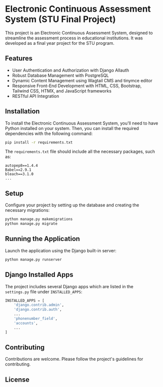 # Electronic Continuous Assessment System (STU Final Project)

This project is an Electronic Continuous Assessment System, designed to streamline the assessment process in educational institutions. It was developed as a final year project for the STU program.

## Features

- User Authentication and Authorization with Django Allauth
- Robust Database Management with PostgreSQL
- Dynamic Content Management using Wagtail CMS and tinymce editor
- Responsive Front-End Development with HTML, CSS, Bootstrap, Tailwind CSS, HTMX, and JavaScript frameworks
- RESTful API Integration

## Installation

To install the Electronic Continuous Assessment System, you'll need to have Python installed on your system. Then, you can install the required dependencies with the following command:

```bash
pip install -r requirements.txt
```

The `requirements.txt` file should include all the necessary packages, such as:

```
autopep8==1.4.4
Babel==2.9.1
bleach==3.1.0
...
```

## Setup

Configure your project by setting up the database and creating the necessary migrations:

```bash
python manage.py makemigrations
python manage.py migrate
```

## Running the Application

Launch the application using the Django built-in server:

```bash
python manage.py runserver
```

## Django Installed Apps

The project includes several Django apps which are listed in the `settings.py` file under `INSTALLED_APPS`:

```python
INSTALLED_APPS = [
    'django.contrib.admin',
    'django.contrib.auth',
    ...
    'phonenumber_field',
    'accounts',
    ...
]
```

## Contributing

Contributions are welcome. Please follow the project's guidelines for contributing.

## License
